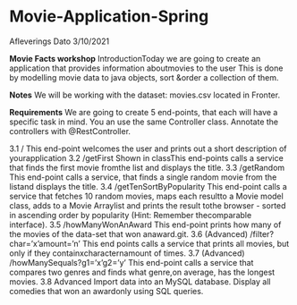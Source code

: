 # Movie-Application-Spring

Afleverings Dato 3/10/2021

**Movie Facts workshop**
IntroductionToday we are going to create an application that provides information aboutmovies to the user This is done by modelling movie data to java objects, sort &order a collection of them.

**Notes**
We will be working with the dataset: movies.csv located in Fronter.

**Requirements**
We are going to create 5 end-points, that each will have a specific task in mind.
You an  use the same Controller class. Annotate the controllers with @RestController.

3.1 /
This  end-point  welcomes  the  user  and  prints  out  a  short  description  of  yourapplication
3.2 /getFirst
Shown in classThis end-points calls a service that finds the first movie fromthe list and displays the title.
3.3 /getRandom
This end-point calls a service,  that finds a single random movie from the listand displays the title.
3.4 /getTenSortByPopularity
This end-point calls a service that fetches 10 random movies, maps each resultto  a  Movie  model  class,  adds  to  a  Movie  Arraylist  and  prints  the  result  tothe  browser  -  sorted  in  ascending  order  by  popularity  (Hint:  Remember  thecomparable interface).
3.5 /howManyWonAnAward
This  end-point  prints  how  many  of  the  movies  of  the  data-set  that  won  anaward.git.
3.6 (Advanced) /filter?char=’x’amount=’n’
This end points calls a service that prints all movies, but only if they containxcharacternamount of times.
3.7 (Advanced) /howManySequals?g1=’x’g2=’y’
This end-point calls a service that compares two genres and finds what genre,on average, has the longest movies.
3.8 Advanced
Import data into an MySQL database.  Display all comedies that won an awardonly using SQL queries.


